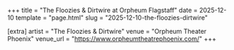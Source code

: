 +++
title = "The Floozies & Dirtwire at Orpheum Flagstaff"
date = 2025-12-10
template = "page.html"
slug = "2025-12-10-the-floozies-dirtwire"

[extra]
artist = "The Floozies & Dirtwire"
venue = "Orpheum Theater Phoenix"
venue_url = "https://www.orpheumtheatrephoenix.com/"
+++
